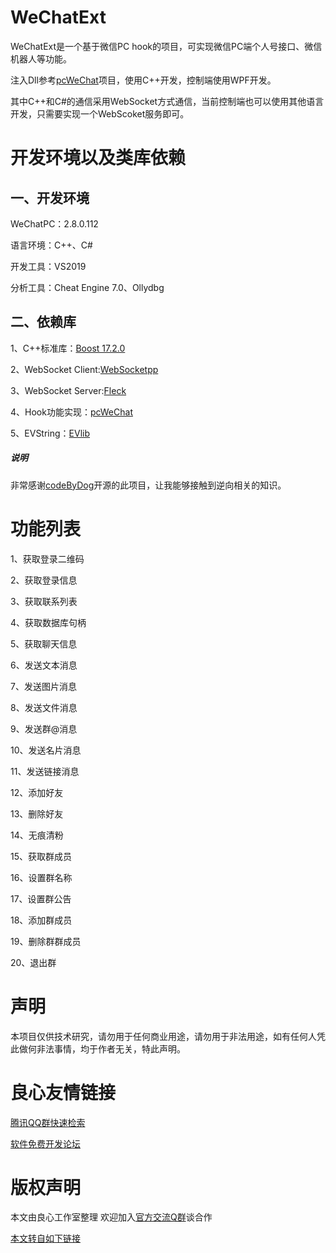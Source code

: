 
# WeChatExt
WeChatExt是一个基于微信PC hook的项目，可实现微信PC端个人号接口、微信机器人等功能。

注入Dll参考[pcWeChat](http://u.720life.cn/g/54145d0471d91890860f7f8463c0304652d578c86629c260d64d4909bfaab7cf3422809377a34eb9910e8d21325c3a33)项目，使用C++开发，控制端使用WPF开发。

其中C++和C#的通信采用WebSocket方式通信，当前控制端也可以使用其他语言开发，只需要实现一个WebScoket服务即可。

# 开发环境以及类库依赖
## 一、开发环境
WeChatPC：2.8.0.112

语言环境：C++、C#

开发工具：VS2019

分析工具：Cheat Engine 7.0、Ollydbg

## 二、依赖库
1、C++标准库：[Boost 17.2.0](http://u.720life.cn/g/c066f2a4cf26e6788a89c6b5375ffb6910c3140eec8d406e062af6af94984db9)

2、WebSocket Client:[WebSocketpp](http://u.720life.cn/g/54145d0471d91890860f7f8463c03046369a2fa7152907e172f86febee2fa4dbd44b23956c60675a86277a5879d76d50)

3、WebSocket Server:[Fleck](http://u.720life.cn/g/54145d0471d91890860f7f8463c030463132826137dd6bf51f9b86d36e5b2f12eb35bc8e0e4890c39937c4dd1f910d75)

4、Hook功能实现：[pcWeChat](http://u.720life.cn/g/54145d0471d91890860f7f8463c0304652d578c86629c260d64d4909bfaab7cf3422809377a34eb9910e8d21325c3a33)

5、EVString：[EVlib](http://u.720life.cn/g/2e71d0f0a5c601172267ba20d3a43c6e1b11b6f638f32713d592c889749904379fdfbb74fe37c4e712f810e9000900cf)
##### 说明
非常感谢[codeByDog](http://u.720life.cn/g/54145d0471d91890860f7f8463c030469896d5aa589a59cbc13cdb551f562768)开源的此项目，让我能够接触到逆向相关的知识。

# 功能列表
1、获取登录二维码

2、获取登录信息

3、获取联系列表

4、获取数据库句柄

5、获取聊天信息

6、发送文本消息

7、发送图片消息

8、发送文件消息

9、发送群@消息

10、发送名片消息

11、发送链接消息

12、添加好友

13、删除好友

14、无痕清粉

15、获取群成员

16、设置群名称

17、设置群公告

18、添加群成员

19、删除群群成员

20、退出群

# 声明

本项目仅供技术研究，请勿用于任何商业用途，请勿用于非法用途，如有任何人凭此做何非法事情，均于作者无关，特此声明。



 # 良心友情链接

[腾讯QQ群快速检索](http://u.720life.cn/s/8cf73f7c)

[软件免费开发论坛](http://u.720life.cn/s/bbb01dc0)

# 版权声明 

本文由良心工作室整理 欢迎加入[官方交流Q群](https://u.720life.cn/s/f2316816)谈合作

[本文转自如下链接](http://u.720life.cn/g/2e71d0f0a5c601172267ba20d3a43c6e98e11eb766502276107212167be0489118bf019cb197715f4d844cca67c6795e9a205c6ab93bd88629de89b2fdae8bde)